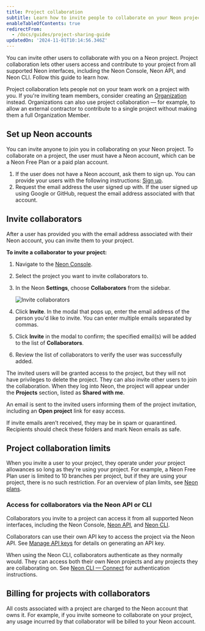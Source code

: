 ```yaml
---
title: Project collaboration
subtitle: Learn how to invite people to collaborate on your Neon project
enableTableOfContents: true
redirectFrom:
  - /docs/guides/project-sharing-guide
updatedOn: '2024-11-01T10:14:56.346Z'
---
```


You can invite other users to collaborate with you on a Neon project. Project collaboration lets other users access and contribute to your project from all supported Neon interfaces, including the Neon Console, Neon API, and Neon CLI. Follow this guide to learn how.

<Admonition type="note">Project collaboration lets people not on your team work on a project with you. If you're inviting team members, consider creating an [Organization](docs/manage/organizations) instead. Organizations can also use project collaboration &#8212; for example, to allow an external contractor to contribute to a single project without making them a full Organization Member.</Admonition>

## Set up Neon accounts

You can invite anyone to join you in collaborating on your Neon project. To collaborate on a project, the user must have a Neon account, which can be a Neon Free Plan or a paid plan account.

1. If the user does not have a Neon account, ask them to sign up. You can provide your users with the following instructions: [Sign up](/docs/get-started-with-neon/signing-up).
2. Request the email address the user signed up with. If the user signed up using Google or GitHub, request the email address associated with that account.

## Invite collaborators

After a user has provided you with the email address associated with their Neon account, you can invite them to your project.

**To invite a collaborator to your project:**

1. Navigate to the [Neon Console](https://console.neon.tech/app/projects).
2. Select the project you want to invite collaborators to.
3. In the Neon **Settings**, choose **Collaborators** from the sidebar.

   ![Invite collaborators](/docs/guides/sharing_grant_access.png)

4. Click **Invite**. In the modal that pops up, enter the email address of the person you'd like to invite. You can enter multiple emails separated by commas.
5. Click **Invite** in the modal to confirm; the specified email(s) will be added to the list of **Collaborators**.
6. Review the list of collaborators to verify the user was successfully added.

The invited users will be granted access to the project, but they will not have privileges to delete the project. They can also invite other users to join the collaboration. When they log into Neon, the project will appear under the **Projects** section, listed as **Shared with me**.

An email is sent to the invited users informing them of the project invitation, including an **Open project** link for easy access.

<Admonition type="note" title="Invites not received?">
If invite emails aren’t received, they may be in spam or quarantined. Recipients should check these folders and mark Neon emails as safe.
</Admonition>

## Project collaboration limits

When you invite a user to your project, they operate under _your_ project allowances so long as they're using your project. For example, a Neon Free Plan user is limited to 10 branches per project, but if they are using your project, there is no such restriction. For an overview of plan limits, see [Neon plans](/docs/introduction/plans#neon-plans).

### Access for collaborators via the Neon API or CLI

Collaborators you invite to a project can access it from all supported Neon interfaces, including the Neon Console, [Neon API](https://api-docs.neon.tech/reference/getting-started-with-neon-api), and [Neon CLI](/docs/reference/neon-cli).

Collaborators can use their own API key to access the project via the Neon API. See [Manage API keys](/docs/manage/api-keys) for details on generating an API key.

When using the Neon CLI, collaborators authenticate as they normally would. They can access both their own Neon projects and any projects they are collaborating on. See [Neon CLI — Connect](/docs/reference/cli-install#connect) for authentication instructions.

## Billing for projects with collaborators

All costs associated with a project are charged to the Neon account that owns it. For example, if you invite someone to collaborate on your project, any usage incurred by that collaborator will be billed to your Neon account.
